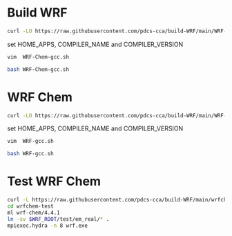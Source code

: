 # Build WRF 

~~~bash
curl -LO https://raw.githubusercontent.com/pdcs-cca/build-WRF/main/WRF-Chem-gcc.sh
~~~
set HOME_APPS, COMPILER_NAME  and COMPILER_VERSION
~~~bash
vim  WRF-Chem-gcc.sh  

bash WRF-Chem-gcc.sh
~~~
# WRF Chem
~~~bash
curl -LO https://raw.githubusercontent.com/pdcs-cca/build-WRF/main/WRF-gcc.sh
~~~
set HOME_APPS, COMPILER_NAME  and COMPILER_VERSION
~~~bash
vim  WRF-gcc.sh  

bash WRF-gcc.sh
~~~
# Test WRF Chem
~~~bash
curl -L https://raw.githubusercontent.com/pdcs-cca/build-WRF/main/wrfchem-test.tar.gz | tar xzvf  -
cd wrfchem-test
ml wrf-chem/4.4.1
ln -sv $WRF_ROOT/test/em_real/* .
mpiexec.hydra -n 8 wrf.exe 
~~~
